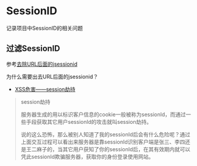 # SessionID

记录项目中SessionID的相关问题



## 过滤SessionID

参考[去除URL后面的jsessionid](http://chembo.iteye.com/blog/904850)

为什么需要出去URL后面的jsessionid？

+ [XSS危害——session劫持](http://www.cnblogs.com/dolphinX/p/3403027.html)

> session劫持
>
> 服务器生成的用以标识客户信息的cookie一般被称为sessionId，而通过一些手段获取其它用户sessionId的攻击就叫session劫持。
>
> 说的这么恐怖，那么被别人知道了我的sessionId后会有什么危险呢？通过上面交互过程可以看出来服务器是靠sessionId识别客户端是张三、李四还是王二麻子的，当其它用户获知了你的sessionId后，在其有效期内就可以凭此sessionId欺骗服务器，获取你的身份登录使用网站。

